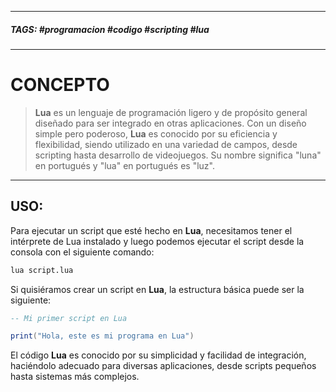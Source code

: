 ----------------
##### TAGS: #programacion #codigo #scripting #lua 

------
# CONCEPTO

> **Lua** es un lenguaje de programación ligero y de propósito general diseñado para ser integrado en otras aplicaciones. Con un diseño simple pero poderoso, **Lua** es conocido por su eficiencia y flexibilidad, siendo utilizado en una variedad de campos, desde scripting hasta desarrollo de videojuegos. Su nombre significa "luna" en portugués y "lua" en portugués es "luz". 

------------
## USO:
Para ejecutar un script que esté hecho en **Lua**, necesitamos tener el intérprete de Lua instalado y luego podemos ejecutar el script desde la consola con el siguiente comando: 

```BASH
lua script.lua
```

Si quisiéramos crear un script en **Lua**, la estructura básica puede ser la siguiente:

```LUA
-- Mi primer script en Lua

print("Hola, este es mi programa en Lua") 

```

El código **Lua** es conocido por su simplicidad y facilidad de integración, haciéndolo adecuado para diversas aplicaciones, desde scripts pequeños hasta sistemas más complejos.